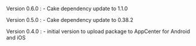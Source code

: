 Version 0.6.0 :
    - Cake dependency update to 1.1.0

Version 0.5.0 : 
    - Cake dependency update to 0.38.2

Version 0.4.0 : 
    - initial version to upload package to AppCenter for Android and iOS 